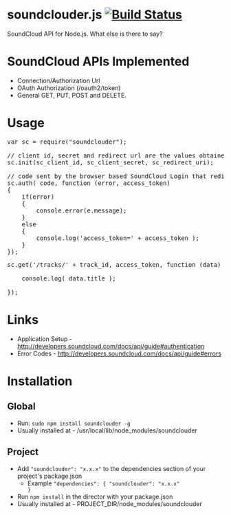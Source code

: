 soundclouder.js [![Build Status](https://api.travis-ci.org/khilnani/soundclouder.js.png?branch=master)](https://travis-ci.org/khilnani/soundclouder.js)
===============

SoundCloud API for Node.js. What else is there to say?


SoundCloud APIs Implemented
===============
- Connection/Authorization Url
- OAuth Authorization (/oauth2/token)
- General GET, PUT, POST and DELETE.

Usage
==============

<pre>
var sc = require("soundclouder");

// client id, secret and redirect url are the values obtained from http://soundcloud/you/apps
sc.init(sc_client_id, sc_client_secret, sc_redirect_uri);

// code sent by the browser based SoundCloud Login that redirects to the redirect_uri
sc.auth( code, function (error, access_token) 
{
	if(error) 
	{
		console.error(e.message);
	} 
	else 
	{
		console.log('access_token=' + access_token );
	}
});
</pre>
<pre>
sc.get('/tracks/' + track_id, access_token, function (data) {

	console.log( data.title );

});
</pre>


Links
============
- Application Setup - http://developers.soundcloud.com/docs/api/guide#authentication
- Error Codes - http://developers.soundcloud.com/docs/api/guide#errors


Installation
============

Global
--------- 
- Run: <code>sudo npm install soundclouder -g</code>
- Usually installed at - /usr/local/lib/node_modules/soundclouder

Project
---------
- Add <code>"soundclouder": "x.x.x"</code> to the dependencies section of your project's package.json 
  - Example <code>"dependencies": { "soundclouder": "x.x.x" }</code>
- Run <code>npm install</code> in the director with your package.json
- Usually installed at - PROJECT_DIR/node_modules/soundclouder
